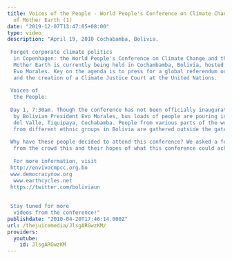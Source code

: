 ```yaml
---
title: Voices of the People - World People's Conference on Climate Change and rights
  of Mother Earth (1)
date: "2019-12-07T13:47:05+08:00"
type: video
description: "April 19, 2010 Cochabamba, Bolivia.  Forget corporate climate politics
  in Copenhagen: the World People's Conference on Climate Change and the rights of
  Mother Earth is currently being held in Cochambamba, Bolivia, hosted by president
  Evo Morales. Key on the agenda is to press for a global referendum on climate-change
  and the creation of a Climate Justice Court at the United Nations.  Voices of
  the People:  Day 1, 7:30am. Though the conference has not been officially inaugurated
  by Bolivian President Evo Morales, bus loads of people are pouring in at the Universidad
  del Valle, Tiquipaya, Cochabamba. People from various parts of the world, people
  from different ethnic groups in Bolivia are gathered outside the gate of the university.
   Why have these people decided to attend this conference? We asked a few people
  from the crowd this and their hopes of what this conference could achieve. 
  For more information, visit  http://envivocmpcc.org.bo www.democracynow.org
  www.earthcycles.net  https://twitter.com/boliviaun   Stay tuned for more
  videos from the conference!"
publishdate: "2010-04-20T17:46:14.000Z"
url: /thejuicemedia/JlsgARGwzKM/
providers:
  youtube:
    id: JlsgARGwzKM
---
```

